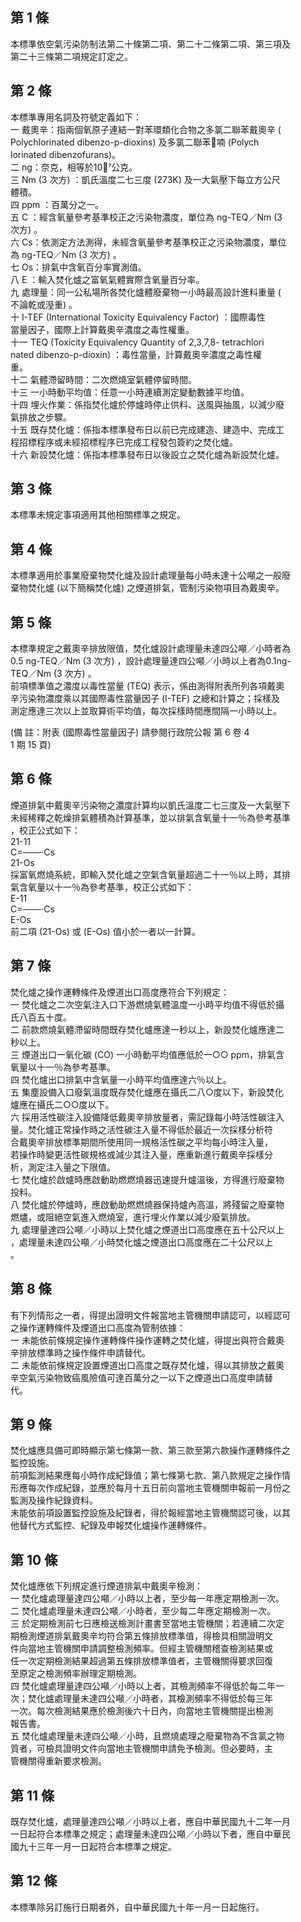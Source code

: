 第 1 條
-------
本標準依空氣污染防制法第二十條第二項、第二十二條第二項、第三項及  
第二十三條第二項規定訂定之。

第 2 條
-------
本標準專用名詞及符號定義如下：  
一  戴奧辛：指兩個氧原子連結一對苯環類化合物之多氯二聯苯戴奧辛 (  
    Polychlorinated dibenzo-p-dioxins)  及多氯二聯苯喃 (Polych  
    lorinated dibenzofurans)。  
二  ng：奈克，相等於10公克。  
三  Nm (3 次方) ：凱氏溫度二七三度 (273K) 及一大氣壓下每立方公尺  
        體積。  
四  ppm ：百萬分之一。  
五  C ：經含氧量參考基準校正之污染物濃度，單位為 ng-TEQ／Nm (3  
        次方) 。  
六  Cs：依測定方法測得，未經含氧量參考基準校正之污染物濃度，單位  
        為 ng-TEQ／Nm (3  次方) 。  
七  Os：排氣中含氧百分率實測值。  
八  E ：輸入焚化爐之富氧氣體實際含氧量百分率。  
九  處理量：同一公私場所各焚化爐體廢棄物一小時最高設計進料重量 (  
    不論乾或溼重) 。  
十  I-TEF (International Toxicity Equivalency Factor) ：國際毒性  
    當量因子，國際上計算戴奧辛濃度之毒性權重。  
十一  TEQ (Toxicity Equivalency Quantity of 2,3,7,8- tetrachlori  
      nated dibenzo-p-dioxin) ：毒性當量，計算戴奧辛濃度之毒性權  
      重。  
十二  氣體滯留時間：二次燃燒室氣體停留時間。  
十三  一小時動平均值：任意一小時連續測定變動數據平均值。  
十四  埋火作業：係指焚化爐於停爐時停止供料、送風與抽風，以減少廢  
      氣排放之步驟。  
十五  既存焚化爐：係指本標準發布日以前已完成建造、建造中、完成工  
      程招標程序或未經招標程序已完成工程發包簽約之焚化爐。  
十六  新設焚化爐：係指本標準發布日以後設立之焚化爐為新設焚化爐。

第 3 條
-------
本標準未規定事項適用其他相關標準之規定。　

第 4 條
-------
本標準適用於事業廢棄物焚化爐及設計處理量每小時未達十公噸之一般廢  
棄物焚化爐 (以下簡稱焚化爐) 之煙道排氣，管制污染物項目為戴奧辛。

第 5 條
-------
本標準規定之戴奧辛排放限值，焚化爐設計處理量未達四公噸／小時者為  
0.5 ng-TEQ／Nm (3 次方) ，設計處理量達四公噸／小時以上者為0.1ng-  
TEQ／Nm (3  次方) 。  
前項標準值之濃度以毒性當量 (TEQ)  表示，係由測得附表所列各項戴奧  
辛污染物濃度乘以其國際毒性當量因子 (I-TEF)  之總和計算之；採樣及  
測定應達三次以上並取算術平均值，每次採樣時間應間隔一小時以上。  
  
 (備      註：附表 (國際毒性當量因子) 請參閱行政院公報 第 6 卷 4  
  1 期 15 頁)

第 6 條
-------
煙道排氣中戴奧辛污染物之濃度計算均以凱氏溫度二七三度及一大氣壓下  
未經稀釋之乾燥排氣體積為計算基準，並以排氣含氧量十一％為參考基準  
，校正公式如下：  
   21-11  
C=───‧Cs  
   21-Os  
採富氧燃燒系統，即輸入焚化爐之空氣含氧量超過二十一％以上時，其排  
氣含氧量以十一％為參考基準，校正公式如下：  
   E-11  
C=───‧Cs  
   E-Os  
前二項 (21-Os) 或 (E-Os) 值小於一者以一計算。

第 7 條
-------
焚化爐之操作運轉條件及煙道出口高度應符合下列規定：  
一  焚化爐之二次空氣注入口下游燃燒氣體溫度一小時平均值不得低於攝  
    氏八百五十度。  
二  前款燃燒氣體滯留時間既存焚化爐應達一秒以上，新設焚化爐應達二  
    秒以上。  
三  煙道出口一氧化碳 (CO) 一小時動平均值應低於一○○ ppm，排氣含  
    氧量以十一％為參考基準。  
四  焚化爐出口排氣中含氧量一小時平均值應達六％以上。  
五  集塵設備入口廢氣溫度既存焚化爐應在攝氏二八○度以下，新設焚化  
    爐應在攝氏二○○度以下。  
六  採用活性碳注入設備降低戴奧辛排放量者，需記錄每小時活性碳注入  
    量。焚化爐正常操作時之活性碳注入量不得低於最近一次採樣分析符  
    合戴奧辛排放標準期間所使用同一規格活性碳之平均每小時注入量，  
    若操作時變更活性碳規格或減少其注入量，應重新進行戴奧辛採樣分  
    析，測定注入量之下限值。  
七  焚化爐於啟爐時應啟動助燃燃燒器迅速提升爐溫後，方得進行廢棄物  
    投料。  
八  焚化爐於停爐時，應啟動助燃燃燒器保持爐內高溫，將殘留之廢棄物  
    燃燼，或阻絕空氣進入燃燒室，進行埋火作業以減少廢氣排放。  
九  處理量達四公噸／小時以上焚化爐之煙道出口高度應在五十公尺以上  
    ，處理量未達四公噸／小時焚化爐之煙道出口高度應在二十公尺以上  
    。

第 8 條
-------
有下列情形之一者，得提出證明文件報當地主管機關申請認可，以經認可  
之操作運轉條件及煙道出口高度為管制依據：  
一  未能依前條規定操作運轉條件操作運轉之焚化爐，得提出與符合戴奧  
    辛排放標準時之操作條件申請替代。  
二  未能依前條規定設置煙道出口高度之既存焚化爐，得以其排放之戴奧  
    辛空氣污染物致癌風險值可達百萬分之一以下之煙道出口高度申請替  
    代。

第 9 條
-------
焚化爐應具備可即時顯示第七條第一款、第三款至第六款操作運轉條件之  
監控設施。  
前項監測結果應每小時作成紀錄值；第七條第七款、第八款規定之操作情  
形應每次作成紀錄，並應於每月十五日前向當地主管機關申報前一月份之  
監測及操作紀錄資料。  
未能依前項設置監控設施及紀錄者，得於報經當地主管機關認可後，以其  
他替代方式監控、紀錄及申報焚化爐操作運轉條件。

第 10 條
--------
焚化爐應依下列規定進行煙道排氣中戴奧辛檢測：  
一  焚化爐處理量達四公噸／小時以上者，至少每一年應定期檢測一次。  
二  焚化爐處理量未達四公噸／小時者，至少每二年應定期檢測一次。  
三  於定期檢測前七日應檢送檢測計畫書至當地主管機關；若連續二次定  
    期檢測煙道排氣戴奧辛均符合第五條排放標準值，得檢具相關證明文  
    件向當地主管機關申請調整檢測頻率。但經主管機關稽查檢測結果或  
    任一次定期檢測結果超過第五條排放標準值者，主管機關得要求回復  
    至原定之檢測頻率辦理定期檢測。  
四  焚化爐處理量達四公噸／小時以上者，其檢測頻率不得低於每二年一  
    次；焚化爐處理量未達四公噸／小時者，其檢測頻率不得低於每三年  
    一次。每次檢測結果應於檢測後六十日內，向當地主管機關提出檢測  
    報告書。  
五  焚化爐處理量未達四公噸／小時，且燃燒處理之廢棄物為不含氯之物  
    質者，可檢具證明文件向當地主管機關申請免予檢測。但必要時，主  
    管機關得重新要求檢測。

第 11 條
--------
既存焚化爐，處理量達四公噸／小時以上者，應自中華民國九十二年一月  
一日起符合本標準之規定；處理量未達四公噸／小時以下者，應自中華民  
國九十三年一月一日起符合本標準之規定。

第 12 條
--------
本標準除另訂施行日期者外，自中華民國九十年一月一日起施行。

